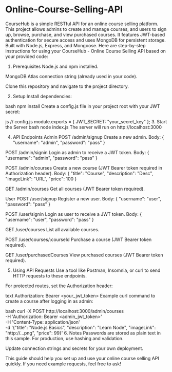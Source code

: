 # Online-Course-Selling-API
CourseHub is a simple RESTful API for an online course selling platform. This project allows admins to create and manage courses, and users to sign up, browse, purchase, and view purchased courses. It features JWT-based authentication for secure access and uses MongoDB for persistent storage. Built with Node.js, Express, and Mongoose.
Here are step-by-step instructions for using your CourseHub - Online Course Selling API based on your provided code:

1. Prerequisites
Node.js and npm installed.

MongoDB Atlas connection string (already used in your code).

Clone this repository and navigate to the project directory.

2. Setup
Install dependencies:

bash
npm install
Create a config.js file in your project root with your JWT secret:

js
// config.js
module.exports = {
  JWT_SECRET: "your_secret_key"
};
3. Start the Server
bash
node index.js
The server will run on http://localhost:3000

4. API Endpoints
Admin
POST /admin/signup
Create a new admin.
Body: { "username": "admin", "password": "pass" }

POST /admin/signin
Login as admin to receive a JWT token.
Body: { "username": "admin", "password": "pass" }

POST /admin/courses
Create a new course (JWT Bearer token required in Authorization header).
Body: { "title": "Course", "description": "Desc", "imageLink": "URL", "price": 100 }

GET /admin/courses
Get all courses (JWT Bearer token required).

User
POST /user/signup
Register a new user.
Body: { "username": "user", "password": "pass" }

POST /user/signin
Login as user to receive a JWT token.
Body: { "username": "user", "password": "pass" }

GET /user/courses
List all available courses.

POST /user/courses/:courseId
Purchase a course (JWT Bearer token required).

GET /user/purchasedCourses
View purchased courses (JWT Bearer token required).

5. Using API Requests
Use a tool like Postman, Insomnia, or curl to send HTTP requests to these endpoints.

For protected routes, set the Authorization header:

text
Authorization: Bearer <your_jwt_token>
Example curl command to create a course after logging in as admin:

bash
curl -X POST http://localhost:3000/admin/courses \
  -H 'Authorization: Bearer <admin_jwt_token>' \
  -H 'Content-Type: application/json' \
  -d '{"title": "Node.js Basics", "description": "Learn Node", "imageLink": "http://...png", "price": 99}'
6. Notes
Passwords are stored as plain text in this sample. For production, use hashing and validation.

Update connection strings and secrets for your own deployment.

This guide should help you set up and use your online course selling API quickly. If you need example requests, feel free to ask!
